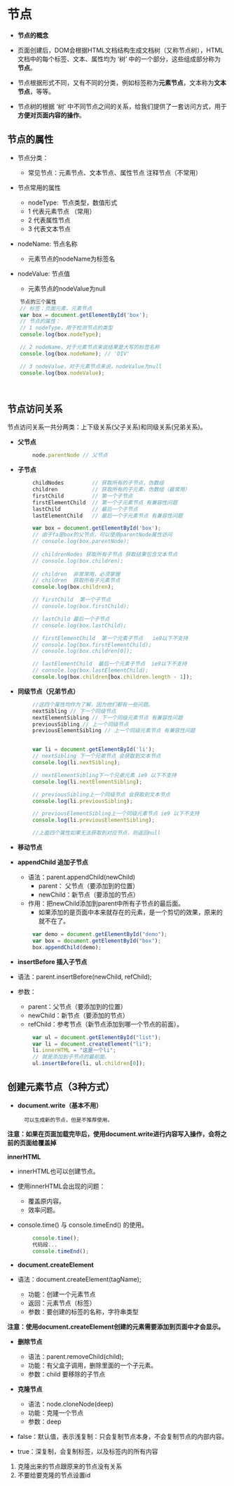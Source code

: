 # 节点
- **节点的概念**
- 页面创建后，DOM会根据HTML文档结构生成文档树（又称节点树），HTML文档中的每个标签、文本、属性均为 ‘树’ 中的一个部分，这些组成部分称为 **节点**。

- 节点根据形式不同，又有不同的分类，例如标签称为**元素节点**，文本称为**文本节点**，等等。

- 节点树的根据 ‘树’ 中不同节点之间的关系，给我们提供了一套访问方式，用于**方便对页面内容的操作**。

## 节点的属性
- 节点分类：
    - 常见节点：元素节点、文本节点、属性节点   注释节点（不常用）


- 节点常用的属性
  - nodeType:  节点类型，数值形式
  - 1 代表元素节点 （常用）
  - 2 代表属性节点
  - 3 代表文本节点


- nodeName: 节点名称
  - 元素节点的nodeName为标签名

- nodeValue: 节点值
  - 元素节点的nodeValue为null

```javascript
	节点的三个属性
	// 标签：页面元素，元素节点
	var box = document.getElementById('box');
	// 节点的属性：
	// 1 nodeType，用于检测节点的类型
	console.log(box.nodeType);

	// 2 nodeName，对于元素节点来说结果是大写的标签名称
	console.log(box.nodeName); // 'DIV'

	// 3 nodeValue，对于元素节点来说，nodeValue为null
	console.log(box.nodeValue);
```

    ​

## 节点访问关系
节点访问关系一共分两类：上下级关系(父子关系)和同级关系(兄弟关系)。

- **父节点**

```javascript
        node.parentNode // 父节点
```

- **子节点**
```javascript
        childNodes         // 获取所有的子节点，伪数组
        children           // 获取所有的子元素，伪数组（最常用）
        firstChild         // 第一个子节点
        firstElementChild  // 第一个子元素节点 有兼容性问题
        lastChild          // 最后一个子节点
        lastElementChild   // 最后一个子元素节点 有兼容性问题
```

```javascript
        var box = document.getElementById('box');
        // 由于fa是box的父节点，可以使用parentNode属性访问
        // console.log(box.parentNode);
    
        // childrenNodes 获取所有子节点 获取结果包含文本节点
        // console.log(box.children);
        
        // children  非常常用，必须掌握
        // children  获取所有子元素节点
        console.log(box.children);

        // firstChild  第一个子节点
        // console.log(box.firstChild);

        // lastChild 最后一个子节点
        // console.log(box.lastChild);

        // firstElementChild  第一个元素子节点   ie9以下不支持
        // console.log(box.firstElementChild);
        // console.log(box.children[0]);

        // lastElementChild  最后一个元素子节点  ie9以下不支持
        // console.log(box.lastElementChild);
        console.log(box.children[box.children.length - 1]);

```


- **同级节点（兄弟节点）**
```javascript
        //这四个属性均作为了解，因为他们都有一些问题。
        nextSibling // 下一个同级节点
        nextElementSibling // 下一个同级元素节点 有兼容性问题
        previousSibling // 上一个同级节点
        previousElementSibling // 上一个同级元素节点 有兼容性问题


        var li = document.getElementById('li');
        // nextSibling 下一个兄弟节点 会获取到文本节点
        console.log(li.nextSibling);

        // nextElementSibling下一个兄弟元素 ie9 以下不支持
        console.log(li.nextElementSibling);

        // previousSibling上一个同级节点 会获取到文本节点
        console.log(li.previousSibling);

        // previousElementSibling上一个同级元素节点 ie9 以下不支持
        console.log(li.previousElementSibling);

        //上面四个属性如果无法获取到对应节点，则返回null
```


- **移动节点**

- **appendChild 追加子节点**
    - 语法：parent.appendChild(newChild)
        - parent： 父节点（要添加到的位置）
        - newChild：新节点（要添加的节点）
    - 作用：把newChild添加到parent中所有子节点的最后面。
        - 如果添加的是页面中本来就存在的元素，是一个剪切的效果，原来的就不在了。

```javascript
        var demo = document.getElementById("demo");
        var box = document.getElementById("box");
        box.appendChild(demo);
```

- **insertBefore 插入子节点**

- 语法：parent.insertBefore(newChild, refChild);

- 参数：
    - parent：父节点（要添加到的位置）
    - newChild：新节点（要添加的节点）
    - refChild：参考节点（新节点添加到哪一个节点的前面）。

```javascript
        var ul = document.getElementById("list");
        var li = document.createElement("li");
        li.innerHTML = "这是一个li";
        // 就是添加到子节点的最前面。
        ul.insertBefore(li, ul.children[0]);
```



## 创建元素节点（3种方式）
- **document.write（基本不用）**

        可以生成新的节点，但是不推荐使用。

**注意：如果在页面加载完毕后，使用document.write进行内容写入操作，会将之前的页面给覆盖掉**

**innerHTML**
- innerHTML也可以创建节点。

- 使用innerHTML会出现的问题：

  - 覆盖原内容。
  - 效率问题。

- console.time() 与 console.timeEnd() 的使用。
```javascript
        console.time();
        代码段...
        console.timeEnd();
```


- **document.createElement**

- 语法：document.createElement(tagName);
  - 功能：创建一个元素节点
  - 返回：元素节点（标签）
  - 参数：要创建的标签的名称，字符串类型

**注意：使用document.createElement创建的元素需要添加到页面中才会显示。**

- **删除节点**
  - 语法：parent.removeChild(child);
  - 功能：有父盒子调用，删除里面的一个子元素。
  - 参数：child 要移除的子节点


- **克隆节点**
  - 语法：node.cloneNode(deep)
  - 功能：克隆一个节点
  - 参数：deep

- false：默认值，表示浅复制：只会复制节点本身，不会复制节点的内部内容。
- true：深复制，会复制标签，以及标签内的所有内容 

1. 克隆出来的节点跟原来的节点没有关系
2. 不要给要克隆的节点设置id


